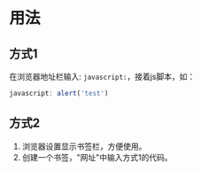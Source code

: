 # 用法

## 方式1
在浏览器地址栏输入:
`javascript:`，接着js脚本，如：
```js
javascript: alert('test')
```

## 方式2
1. 浏览器设置显示书签栏，方便使用。
2. 创建一个书签，"网址"中输入方式1的代码。
